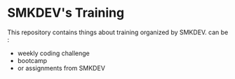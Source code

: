 # SMKDEV's Training

This repository contains things about training organized by SMKDEV. can be :
  - weekly coding challenge
  - bootcamp
  - or assignments from SMKDEV